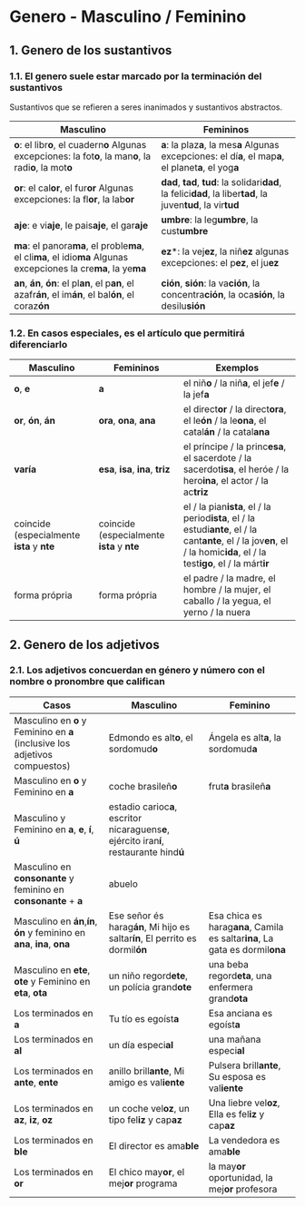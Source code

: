 # Genero - Masculino / Feminino

## 1. Genero de los sustantivos

### 1.1. El genero suele estar marcado por la terminación del sustantivos

Sustantivos que se refieren a seres inanimados y sustantivos abstractos.

Masculino                     | Femininos 
----------------------------- | -----------------------------
**o**: el libr**o**, el cuadern**o**  Algunas excepciones: la fot**o**, la man**o**, la radi**o**, la mot**o**      | **a**: la plaz**a**, la mes**a**  Algunas excepciones: el dí**a**, el map**a**, el planet**a**, el yog**a**
**or**: el cal**or**, el fur**or** Algunas excepciones: la fl**or**, la lab**or**                                   | **dad**, **tad**, **tud**: la solidari**dad**, la felici**dad**, la liber**tad**, la juven**tud**, la vir**tud**
**aje**: e vi**aje**, le pais**aje**, el gar**aje**                                                                 | **umbre**: la leg**umbre**, la cust**umbre**
**ma**: el panora**ma**, el proble**ma**, el cli**ma**, el idio**ma** Algunas excepciones la cre**ma**, la ye**ma** | **ez***: la vej**ez**, la niñ**ez** algunas excepciones: el p**ez**, el ju**ez**
**an**, **án**, **ón**: el pl**an**, el p**an**, el azafr**án**, el im**án**, el bal**ón**, el coraz**ón**          | **ción**, **sión**: la va**ción**, la concentra**ción**, la oca**sión**, la desilu**sión**


### 1.2. En casos especiales, es el artículo que permitirá diferenciarlo

Masculino                                  | Femininos                                  | Exemplos
------------------------------------------ | ------------------------------------------ | ------------------------------------------
**o**, **e**                               | **a**                                      | el niñ**o** / la niñ**a**, el jef**e** / la jef**a**
**or**, **ón**, **án**                     | **ora**, **ona**, **ana**                  | el direct**or** / la direct**ora**, el le**ón** / la le**ona**, el catal**án** / la catal**ana**
**varía**                                  | **esa**, **isa**, **ina**, **triz**        | el príncipe / la princ**esa**, el sacerdote / la sacerdot**isa**, el heróe / la hero**ina**, el actor / la ac**triz**
coincide (especialmente **ista** y **nte** | coincide (especialmente **ista** y **nte** | el / la pian**ista**, el / la period**ista**, el / la estudi**ante**, el / la cant**ante**, el / la jov**en**, el / la homic**ida**, el / la test**igo**, el / la márt**ir**
forma própria                              | forma própria                              | el padre / la madre, el hombre / la mujer, el caballo / la yegua, el yerno / la nuera


## 2. Genero de los adjetivos

### 2.1. Los adjetivos concuerdan en género y número con el nombre o pronombre que califican

Casos                                      | Masculino                                  | Feminino
------------------------------------------ | ------------------------------------------ | ------------------------------------------
Masculino en **o** y Feminino en **a** (inclusive los adjetivos compuestos)             | Edmondo es alt**o**, el sordomud**o** | Ángela es alt**a**, la sordomud**a**
Masculino en **o** y Feminino en **a**     | coche brasileñ**o**                        | frut**a** brasileñ**a**
Masculino y Feminino en **a**, **e**, **í**, **ú** | estadio carioc**a**, escritor nicaraguens**e**, ejército iran**í**, restaurante hind**ú**
Masculino en **consonante** y feminino en **consonante** + **a** | abuelo 
Masculino en **án**,**ín**, **ón** y feminino en **ana**, **ina**, **ona** | Ese señor és harag**án**, Mi hijo es saltar**ín**, El perrito es dormil**ón** | Esa chica es harag**ana**, Camila es saltar**ina**, La gata es dormil**ona**
Masculino en **ete**, **ote** y Feminino en **eta**, **ota** | un niño regord**ete**, un polícia grand**ote** | una beba regord**eta**, una enfermera grand**ota**
Los terminados en **a**                    | Tu tío es egoíst**a**  | Esa anciana es egoíst**a**
Los terminados en **al**                   | un día especi**al** | una mañana especi**al**
Los terminados en **ante**, **ente**       | anillo brill**ante**, Mi amigo es val**iente** | Pulsera brill**ante**, Su esposa es val**iente**
Los terminados en **az**, **iz**, **oz**   | un coche vel**oz**, un tipo fel**iz** y cap**az** | Una liebre vel**oz**, Ella es fel**iz** y cap**az**
Los terminados en **ble**                  | El director es ama**ble** | La vendedora es ama**ble**
Los terminados en **or**                   | El chico may**or**, el mej**or** programa | la may**or** oportunidad, la mej**or** profesora
 
